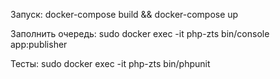 Запуск: docker-compose build && docker-compose up

Заполнить очередь: sudo docker exec -it php-zts bin/console app:publisher

Тесты: sudo docker exec -it php-zts bin/phpunit
